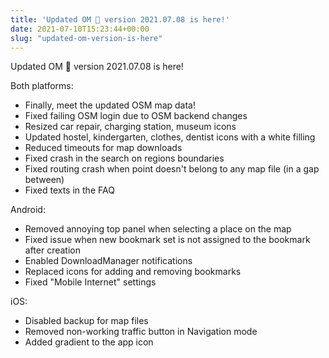 ```yaml
---
title: 'Updated OM 🧘 version 2021.07.08 is here!'
date: 2021-07-10T15:23:44+00:00
slug: "updated-om-version-is-here"
---
```


Updated OM 🧘 version 2021.07.08 is here!

Both platforms:
* Finally, meet the updated OSM map data!
* Fixed failing OSM login due to OSM backend changes
* Resized car repair, charging station, museum icons
* Updated hostel, kindergarten, clothes, dentist icons with a white filling
* Reduced timeouts for map downloads
* Fixed crash in the search on regions boundaries
* Fixed routing crash when point doesn't belong to any map file (in a gap between)
* Fixed texts in the FAQ

Android:
* Removed annoying top panel when selecting a place on the map
* Fixed issue when new bookmark set is not assigned to the bookmark after creation
* Enabled DownloadManager notifications
* Replaced icons for adding and removing bookmarks
* Fixed "Mobile Internet" settings

iOS:
* Disabled backup for map files
* Removed non-working traffic button in Navigation mode
* Added gradient to the app icon
